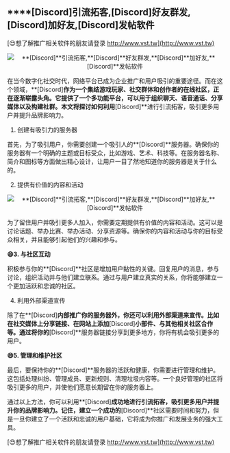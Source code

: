 ## ****[Discord]**引流拓客,**[Discord]**好友群发,**[Discord]**加好友,**[Discord]**发帖软件**

[😍想了解推广相关软件的朋友请登录 http://www.vst.tw](http://www.vst.tw)

 <center><img src="https://vst.tw/MP4/tuiguang/png/3.png" alt="**[Discord]**引流拓客,**[Discord]**好友群发,**[Discord]**加好友,**[Discord]**发帖软件"></center>

在当今数字化社交时代，网络平台已成为企业推广和用户吸引的重要途径。而在这个领域，**[Discord]**作为一个集结游戏玩家、社交群体和创作者的在线社区，正在逐渐崭露头角。它提供了一个多功能平台，可以用于组织聊天、语音通话、分享媒体以及构建社群。本文将探讨如何利用**[Discord]**进行引流拓客，吸引更多用户并提升品牌影响力。

1. 创建有吸引力的服务器

首先，为了吸引用户，你需要创建一个吸引人的**[Discord]**服务器。确保你的服务器有一个明确的主题或目标受众，比如游戏、艺术、科技等。在服务器名称、简介和图标等方面做出精心设计，让用户一目了然地知道你的服务器是关于什么的。

2. 提供有价值的内容和活动

 <center><img src="https://vst.tw/MP4/tuiguang/png/7.png" alt="**[Discord]**引流拓客,**[Discord]**好友群发,**[Discord]**加好友,**[Discord]**发帖软件"></center>

为了留住用户并吸引更多人加入，你需要定期提供有价值的内容和活动。这可以是讨论话题、举办比赛、举办活动、分享资源等。确保你的内容和活动与你的目标受众相关，并且能够引起他们的兴趣和参与。

**😄3. 与社区互动**

积极参与你的**[Discord]**社区是增加用户黏性的关键。回复用户的消息，参与讨论，组织活动并与他们建立联系。通过与用户建立真实的关系，你将能够建立一个更加活跃和忠诚的社区。

4. 利用外部渠道宣传

除了在**[Discord]**内部推广你的服务器外，你还可以利用外部渠道来宣传。比如在社交媒体上分享链接、在网站上添加**[Discord]**小部件、与其他相关社区合作等。通过将你的**[Discord]**服务器链接分享到更多地方，你将有机会吸引更多的用户。

**😄5. 管理和维护社区**

最后，要保持你的**[Discord]**服务器的活跃和健康，你需要进行管理和维护。这包括处理纠纷、管理成员、更新规则、清理垃圾内容等。一个良好管理的社区将吸引更多的用户，并使他们愿意长期留在你的服务器上。

通过以上方法，你可以利用**[Discord]**成功地进行引流拓客，吸引更多用户并提升你的品牌影响力。记住，建立一个成功的**[Discord]**社区需要时间和努力，但是一旦你建立了一个活跃和忠诚的用户基础，它将成为你推广和发展业务的强大工具。

[😍想了解推广相关软件的朋友请登录 http://www.vst.tw](http://www.vst.tw)



